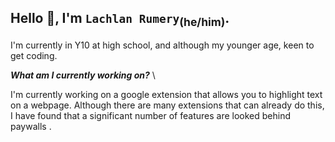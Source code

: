 ## Hello 👋, I'm `Lachlan Rumery`<sub>(he/him)</sub>.
I'm currently in Y10 at high school, and although my younger age, keen to get coding. 


***What am I currently working on?*** \

I'm currently working on a google extension that allows you to highlight text on a webpage. Although there are many extensions that can already do this, I have found that a significant number of features are looked behind paywalls . 


<!--
**LachlanRumery/LachlanRumery** is a ✨ _special_ ✨ repository because its `README.md` (this file) appears on your GitHub profile.

Here are some ideas to get you started:

- 🔭 I’m currently working on ...
- 🌱 I’m currently learning ...
- 👯 I’m looking to collaborate on ...
- 🤔 I’m looking for help with ...
- 💬 Ask me about ...
- 📫 How to reach me: ...
- 😄 Pronouns: ...
- ⚡ Fun fact: ...
-->
